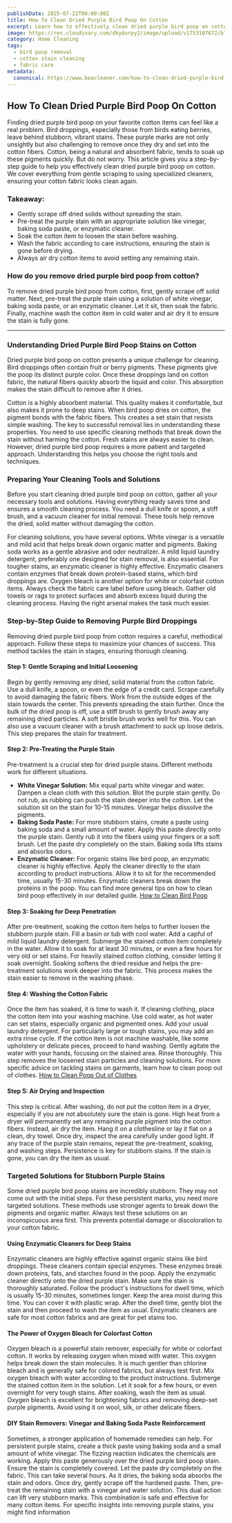 ```yaml
---
publishDate: 2025-07-22T00:00:00Z
title: How To Clean Dried Purple Bird Poop On Cotton
excerpt: Learn how to effectively clean dried purple bird poop on cotton fabrics with this comprehensive guide, ensuring pristine results.
image: https://res.cloudinary.com/dky6urpy2/image/upload/v1753107672/blog_image_1753107671_g7segu.webp
category: Home Cleaning
tags:
  - bird poop removal
  - cotton stain cleaning
  - fabric care
metadata:
  canonical: https://www.beacleaner.com/how-to-clean-dried-purple-bird-poop-on-cotton
---
```


## How To Clean Dried Purple Bird Poop On Cotton

Finding dried purple bird poop on your favorite cotton items can feel like a real problem. Bird droppings, especially those from birds eating berries, leave behind stubborn, vibrant stains. These purple marks are not only unsightly but also challenging to remove once they dry and set into the cotton fibers. Cotton, being a natural and absorbent fabric, tends to soak up these pigments quickly. But do not worry. This article gives you a step-by-step guide to help you effectively clean dried purple bird poop on cotton. We cover everything from gentle scraping to using specialized cleaners, ensuring your cotton fabric looks clean again.

### Takeaway:

*   Gently scrape off dried solids without spreading the stain.
*   Pre-treat the purple stain with an appropriate solution like vinegar, baking soda paste, or enzymatic cleaner.
*   Soak the cotton item to loosen the stain before washing.
*   Wash the fabric according to care instructions, ensuring the stain is gone before drying.
*   Always air dry cotton items to avoid setting any remaining stain.

### How do you remove dried purple bird poop from cotton?

To remove dried purple bird poop from cotton, first, gently scrape off solid matter. Next, pre-treat the purple stain using a solution of white vinegar, baking soda paste, or an enzymatic cleaner. Let it sit, then soak the fabric. Finally, machine wash the cotton item in cold water and air dry it to ensure the stain is fully gone.

---

### Understanding Dried Purple Bird Poop Stains on Cotton

Dried purple bird poop on cotton presents a unique challenge for cleaning. Bird droppings often contain fruit or berry pigments. These pigments give the poop its distinct purple color. Once these droppings land on cotton fabric, the natural fibers quickly absorb the liquid and color. This absorption makes the stain difficult to remove after it dries.

Cotton is a highly absorbent material. This quality makes it comfortable, but also makes it prone to deep stains. When bird poop dries on cotton, the pigment bonds with the fabric fibers. This creates a set stain that resists simple washing. The key to successful removal lies in understanding these properties. You need to use specific cleaning methods that break down the stain without harming the cotton. Fresh stains are always easier to clean. However, dried purple bird poop requires a more patient and targeted approach. Understanding this helps you choose the right tools and techniques.

### Preparing Your Cleaning Tools and Solutions

Before you start cleaning dried purple bird poop on cotton, gather all your necessary tools and solutions. Having everything ready saves time and ensures a smooth cleaning process. You need a dull knife or spoon, a stiff brush, and a vacuum cleaner for initial removal. These tools help remove the dried, solid matter without damaging the cotton.

For cleaning solutions, you have several options. White vinegar is a versatile and mild acid that helps break down organic matter and pigments. Baking soda works as a gentle abrasive and odor neutralizer. A mild liquid laundry detergent, preferably one designed for stain removal, is also essential. For tougher stains, an enzymatic cleaner is highly effective. Enzymatic cleaners contain enzymes that break down protein-based stains, which bird droppings are. Oxygen bleach is another option for white or colorfast cotton items. Always check the fabric care label before using bleach. Gather old towels or rags to protect surfaces and absorb excess liquid during the cleaning process. Having the right arsenal makes the task much easier.

### Step-by-Step Guide to Removing Purple Bird Droppings

Removing dried purple bird poop from cotton requires a careful, methodical approach. Follow these steps to maximize your chances of success. This method tackles the stain in stages, ensuring thorough cleaning.

#### Step 1: Gentle Scraping and Initial Loosening

Begin by gently removing any dried, solid material from the cotton fabric. Use a dull knife, a spoon, or even the edge of a credit card. Scrape carefully to avoid damaging the fabric fibers. Work from the outside edges of the stain towards the center. This prevents spreading the stain further. Once the bulk of the dried poop is off, use a stiff brush to gently brush away any remaining dried particles. A soft bristle brush works well for this. You can also use a vacuum cleaner with a brush attachment to suck up loose debris. This step prepares the stain for treatment.

#### Step 2: Pre-Treating the Purple Stain

Pre-treatment is a crucial step for dried purple stains. Different methods work for different situations.

*   **White Vinegar Solution:** Mix equal parts white vinegar and water. Dampen a clean cloth with this solution. Blot the purple stain gently. Do not rub, as rubbing can push the stain deeper into the cotton. Let the solution sit on the stain for 10-15 minutes. Vinegar helps dissolve the pigments.
*   **Baking Soda Paste:** For more stubborn stains, create a paste using baking soda and a small amount of water. Apply this paste directly onto the purple stain. Gently rub it into the fibers using your fingers or a soft brush. Let the paste dry completely on the stain. Baking soda lifts stains and absorbs odors.
*   **Enzymatic Cleaner:** For organic stains like bird poop, an enzymatic cleaner is highly effective. Apply the cleaner directly to the stain according to product instructions. Allow it to sit for the recommended time, usually 15-30 minutes. Enzymatic cleaners break down the proteins in the poop. You can find more general tips on how to clean bird poop effectively in our detailed guide. [How to Clean Bird Poop](https://beacleaner.com/how-to-clean-bird-poop)

#### Step 3: Soaking for Deep Penetration

After pre-treatment, soaking the cotton item helps to further loosen the stubborn purple stain. Fill a basin or tub with cool water. Add a capful of mild liquid laundry detergent. Submerge the stained cotton item completely in the water. Allow it to soak for at least 30 minutes, or even a few hours for very old or set stains. For heavily stained cotton clothing, consider letting it soak overnight. Soaking softens the dried residue and helps the pre-treatment solutions work deeper into the fabric. This process makes the stain easier to remove in the washing phase.

#### Step 4: Washing the Cotton Fabric

Once the item has soaked, it is time to wash it. If cleaning clothing, place the cotton item into your washing machine. Use cold water, as hot water can set stains, especially organic and pigmented ones. Add your usual laundry detergent. For particularly large or tough stains, you may add an extra rinse cycle. If the cotton item is not machine washable, like some upholstery or delicate pieces, proceed to hand washing. Gently agitate the water with your hands, focusing on the stained area. Rinse thoroughly. This step removes the loosened stain particles and cleaning solutions. For more specific advice on tackling stains on garments, learn how to clean poop out of clothes. [How to Clean Poop Out of Clothes](https://beacleaner.com/how-to-clean-poop-out-of-clothes)

#### Step 5: Air Drying and Inspection

This step is critical. After washing, do not put the cotton item in a dryer, especially if you are not absolutely sure the stain is gone. High heat from a dryer will permanently set any remaining purple pigment into the cotton fibers. Instead, air dry the item. Hang it on a clothesline or lay it flat on a clean, dry towel. Once dry, inspect the area carefully under good light. If any trace of the purple stain remains, repeat the pre-treatment, soaking, and washing steps. Persistence is key for stubborn stains. If the stain is gone, you can dry the item as usual.

### Targeted Solutions for Stubborn Purple Stains

Some dried purple bird poop stains are incredibly stubborn. They may not come out with the initial steps. For these persistent marks, you need more targeted solutions. These methods use stronger agents to break down the pigments and organic matter. Always test these solutions on an inconspicuous area first. This prevents potential damage or discoloration to your cotton fabric.

#### Using Enzymatic Cleaners for Deep Stains

Enzymatic cleaners are highly effective against organic stains like bird droppings. These cleaners contain special enzymes. These enzymes break down proteins, fats, and starches found in the poop. Apply the enzymatic cleaner directly onto the dried purple stain. Make sure the stain is thoroughly saturated. Follow the product's instructions for dwell time, which is usually 15-30 minutes, sometimes longer. Keep the area moist during this time. You can cover it with plastic wrap. After the dwell time, gently blot the stain and then proceed to wash the item as usual. Enzymatic cleaners are safe for most cotton fabrics and are great for pet stains too.

#### The Power of Oxygen Bleach for Colorfast Cotton

Oxygen bleach is a powerful stain remover, especially for white or colorfast cotton. It works by releasing oxygen when mixed with water. This oxygen helps break down the stain molecules. It is much gentler than chlorine bleach and is generally safe for colored fabrics, but always test first. Mix oxygen bleach with water according to the product instructions. Submerge the stained cotton item in the solution. Let it soak for a few hours, or even overnight for very tough stains. After soaking, wash the item as usual. Oxygen bleach is excellent for brightening fabrics and removing deep-set purple pigments. Avoid using it on wool, silk, or other delicate fibers.

#### DIY Stain Removers: Vinegar and Baking Soda Paste Reinforcement

Sometimes, a stronger application of homemade remedies can help. For persistent purple stains, create a thick paste using baking soda and a small amount of white vinegar. The fizzing reaction indicates the chemicals are working. Apply this paste generously over the dried purple bird poop stain. Ensure the stain is completely covered. Let the paste dry completely on the fabric. This can take several hours. As it dries, the baking soda absorbs the stain and odors. Once dry, gently scrape off the hardened paste. Then, pre-treat the remaining stain with a vinegar and water solution. This dual action can lift very stubborn marks. This combination is safe and effective for many cotton items. For specific insights into removing purple stains, you might find information